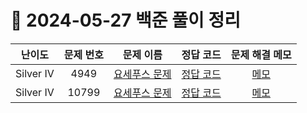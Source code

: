 # 📅 2024-05-27 백준 풀이 정리

| 난이도 | 문제 번호 | 문제 이름 | 정답 코드 | 문제 해결 메모 |
| :--: | :--: | :--: | :--: | :--: |
| Silver IV | 4949 | [요세푸스 문제](https://www.acmicpc.net/problem/4949) | [정답 코드](../bojSolutions/2025-05-23/4949.cs) | [메모](../../bojSolutions/2025-05-23/4949_memo.md) |
| Silver IV | 10799 | [요세푸스 문제](https://www.acmicpc.net/problem/10799) | [정답 코드](../bojSolutions/2025-05-23/10799.cs) | [메모](../../bojSolutions/2025-05-23/10799_memo.md) |

